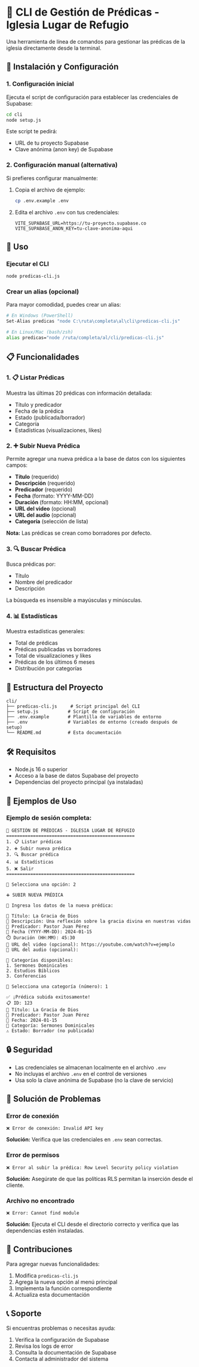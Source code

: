 # 🎤 CLI de Gestión de Prédicas - Iglesia Lugar de Refugio

Una herramienta de línea de comandos para gestionar las prédicas de la iglesia directamente desde la terminal.

## 🚀 Instalación y Configuración

### 1. Configuración inicial

Ejecuta el script de configuración para establecer las credenciales de Supabase:

```bash
cd cli
node setup.js
```

Este script te pedirá:
- URL de tu proyecto Supabase
- Clave anónima (anon key) de Supabase

### 2. Configuración manual (alternativa)

Si prefieres configurar manualmente:

1. Copia el archivo de ejemplo:
   ```bash
   cp .env.example .env
   ```

2. Edita el archivo `.env` con tus credenciales:
   ```env
   VITE_SUPABASE_URL=https://tu-proyecto.supabase.co
   VITE_SUPABASE_ANON_KEY=tu-clave-anonima-aqui
   ```

## 🎯 Uso

### Ejecutar el CLI

```bash
node predicas-cli.js
```

### Crear un alias (opcional)

Para mayor comodidad, puedes crear un alias:

```bash
# En Windows (PowerShell)
Set-Alias predicas "node C:\ruta\completa\al\cli\predicas-cli.js"

# En Linux/Mac (bash/zsh)
alias predicas="node /ruta/completa/al/cli/predicas-cli.js"
```

## 📋 Funcionalidades

### 1. 📋 Listar Prédicas

Muestra las últimas 20 prédicas con información detallada:
- Título y predicador
- Fecha de la prédica
- Estado (publicada/borrador)
- Categoría
- Estadísticas (visualizaciones, likes)

### 2. ➕ Subir Nueva Prédica

Permite agregar una nueva prédica a la base de datos con los siguientes campos:
- **Título** (requerido)
- **Descripción** (requerido)
- **Predicador** (requerido)
- **Fecha** (formato: YYYY-MM-DD)
- **Duración** (formato: HH:MM, opcional)
- **URL del video** (opcional)
- **URL del audio** (opcional)
- **Categoría** (selección de lista)

**Nota:** Las prédicas se crean como borradores por defecto.

### 3. 🔍 Buscar Prédica

Busca prédicas por:
- Título
- Nombre del predicador
- Descripción

La búsqueda es insensible a mayúsculas y minúsculas.

### 4. 📊 Estadísticas

Muestra estadísticas generales:
- Total de prédicas
- Prédicas publicadas vs borradores
- Total de visualizaciones y likes
- Prédicas de los últimos 6 meses
- Distribución por categorías

## 🔧 Estructura del Proyecto

```
cli/
├── predicas-cli.js     # Script principal del CLI
├── setup.js           # Script de configuración
├── .env.example       # Plantilla de variables de entorno
├── .env               # Variables de entorno (creado después de setup)
└── README.md          # Esta documentación
```

## 🛠️ Requisitos

- Node.js 16 o superior
- Acceso a la base de datos Supabase del proyecto
- Dependencias del proyecto principal (ya instaladas)

## 📝 Ejemplos de Uso

### Ejemplo de sesión completa:

```
🎤 GESTIÓN DE PRÉDICAS - IGLESIA LUGAR DE REFUGIO
================================================
1. 📋 Listar prédicas
2. ➕ Subir nueva prédica
3. 🔍 Buscar prédica
4. 📊 Estadísticas
5. ❌ Salir
================================================

🔢 Selecciona una opción: 2

➕ SUBIR NUEVA PRÉDICA

📝 Ingresa los datos de la nueva prédica:

🎯 Título: La Gracia de Dios
📄 Descripción: Una reflexión sobre la gracia divina en nuestras vidas
👤 Predicador: Pastor Juan Pérez
📅 Fecha (YYYY-MM-DD): 2024-01-15
⏱️ Duración (HH:MM): 45:30
🎥 URL del video (opcional): https://youtube.com/watch?v=ejemplo
🎵 URL del audio (opcional): 

📂 Categorías disponibles:
1. Sermones Dominicales
2. Estudios Bíblicos
3. Conferencias

🔢 Selecciona una categoría (número): 1

✅ ¡Prédica subida exitosamente!
📋 ID: 123
🎯 Título: La Gracia de Dios
👤 Predicador: Pastor Juan Pérez
📅 Fecha: 2024-01-15
📂 Categoría: Sermones Dominicales
⚠️ Estado: Borrador (no publicada)
```

## 🔒 Seguridad

- Las credenciales se almacenan localmente en el archivo `.env`
- No incluyas el archivo `.env` en el control de versiones
- Usa solo la clave anónima de Supabase (no la clave de servicio)

## 🐛 Solución de Problemas

### Error de conexión
```
❌ Error de conexión: Invalid API key
```
**Solución:** Verifica que las credenciales en `.env` sean correctas.

### Error de permisos
```
❌ Error al subir la prédica: Row Level Security policy violation
```
**Solución:** Asegúrate de que las políticas RLS permitan la inserción desde el cliente.

### Archivo no encontrado
```
❌ Error: Cannot find module
```
**Solución:** Ejecuta el CLI desde el directorio correcto y verifica que las dependencias estén instaladas.

## 🤝 Contribuciones

Para agregar nuevas funcionalidades:

1. Modifica `predicas-cli.js`
2. Agrega la nueva opción al menú principal
3. Implementa la función correspondiente
4. Actualiza esta documentación

## 📞 Soporte

Si encuentras problemas o necesitas ayuda:
1. Verifica la configuración de Supabase
2. Revisa los logs de error
3. Consulta la documentación de Supabase
4. Contacta al administrador del sistema